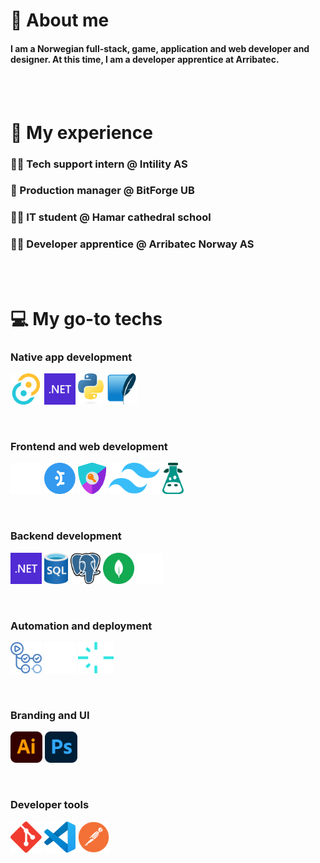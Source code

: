 # 👾 About me
#### I am a Norwegian full-stack, game, application and web developer and designer. At this time, I am a developer apprentice at Arribatec.

<br />
<br />

# 🔡 My experience
### 👷‍♂️ Tech support intern @ Intility AS
### 👷 Production manager @ BitForge UB
### 👨‍💼 IT student @ Hamar cathedral school
### 👨‍🔬 Developer apprentice @ Arribatec Norway AS

<br />
<br />

# 💻 My go-to techs

### Native app development
<a title="Tauri" href="https://tauri.app/"><img src="./md/img/tauri.svg" height="50" /></a>
<a title=".NET" href="https://dotnet.microsoft.com/en-us/"><img src="./md/img/dotnet.svg" height="50" /></a>
<a title="Python" href="https://www.python.org/"><img src="./md/img/python.svg" height="50" /></a>
<a title="SQLite" href="https://sqlite.org"><img src="./md/img/sqlite.svg" height="50" /></a>

<br />

### Frontend and web development
<a title="Next.JS" href="https://nextjs.org/"><img src="./md/img/next-js.svg" height="50" /></a>
<a title="Mantine UI" href="https://ui.mantine.dev/"><img src="./md/img/mantine-ui.svg" height="50" /></a>
<a title="Nextauth" href="https://next-auth.js.org/"><img src="./md/img/nextauth.svg" height="50" /></a>
<a title="Tailwind CSS" href="https://tailwindcss.com/"><img src="./md/img/tailwind.svg" height="50" /></a>
<a title="I18next" href="https://www.i18next.com/"><img src="./md/img/i18next.svg" height="50" /></a>

<br />

### Backend development
<a title=".NET" href="https://dotnet.microsoft.com/en-us/"><img src="./md/img/dotnet.svg" height="50" /></a>
<a title="SQL Server" href="https://www.microsoft.com/sql-server"><img src="./md/img/sql-server.svg" height="50" /></a>
<a title="PostgreSQL" href="https://www.postgresql.org"><img src="./md/img/postgresql.svg" height="50" /></a>
<a title="Mongo DB" href="https://www.mongodb.com/"><img src="./md/img/mongo-db.svg" height="50" /></a>
<a title="Resend" href="https://resend.com/"><img src="./md/img/resend.svg" height="50" /></a>

<br />

### Automation and deployment
<a title="GitHub Actions" href="https://github.com/features/actions"><img src="./md/img/github-actions.svg" height="50" /></a>
<a title="Render" href="https://render.com"><img src="./md/img/render.svg" height="50" /></a>
<a title="Netlify" href="https://netlify.com"><img src="./md/img/netlify.svg" height="50" /></a>

<br />

### Branding and UI
<a title="Adobe Illustrator" href="https://www.adobe.com/no/products/illustrator.html"><img src="./md/img/illustrator.svg" height="50" /></a>
<a title="Adobe Photoshop" href="https://www.adobe.com/no/products/photoshop.html"><img src="./md/img/photoshop.svg" height="50" /></a>

<br />

### Developer tools
<a title="Git" href="https://git-scm.com/"><img src="./md/img/git.svg" height="50" /></a>
<a title="Visual Studio Code" href="https://code.visualstudio.com/"><img src="./md/img/vscode.svg" height="50" /></a>
<a title="Postman" href="https://www.getpostman.com/"><img src="./md/img/postman.svg" height="50" /></a>